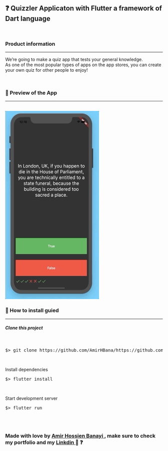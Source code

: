 
<h2> ❓ Quizzler Applicaton with Flutter a framework of Dart language </h2>

<br>

<h3> Product information </h3>

<hr>

<p>We’re going to make a quiz app that tests your general knowledge.<br>
  As one of the most popular types of apps on the app stores, you can create your own quiz for other people to enjoy!</p>

<br>

<h3> 🚀 Preview of the App </h3>

<hr>
<br>

<img src="https://github.com/AmirHBana/Flutter-application-Quizzler/blob/main/Quiz.gif" alt="Quizzler app" width="300" height="600">

<br>

<h3> 👷 How to install guied </h3>

<hr>

<h5> Clone this project </h5>

<br>

<div class="highlight highlight-source-shell notranslate position-relative overflow-auto" dir="auto"><pre>$> git clone https://github.com/AmirHBana/https://github.com/AmirHBana/Flutter-application-Quizzler.git </pre></div>

<br>

<p> Install dependencies </p>


<div class="highlight highlight-source-shell notranslate position-relative overflow-auto" dir="auto"><pre>$> flutter install</pre></div>

<br>

<p> Start development server </p>




<div class="highlight highlight-source-shell notranslate position-relative overflow-auto" dir="auto"><pre>$> flutter run</pre></div>

<br>
<br>

<h3> <strong> Made with love by <a href="https://github.com/AmirHBana"> Amir Hossien Banayi </a> , make sure to check my portfolio and my <a href="https://www.linkedin.com/in/amirhossien-banayikhalilabad">Linkdin </a> 💜 ❓ </strong></h3>
